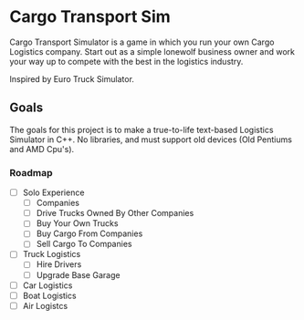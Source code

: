 # Cargo Transport Sim
Cargo Transport Simulator is a game in which you run your own Cargo Logistics company. Start out as a simple lonewolf business owner and work your way up to compete with the best in the logistics industry.

Inspired by Euro Truck Simulator.

## Goals
The goals for this project is to make a true-to-life text-based Logistics Simulator in C++. No libraries, and must support old devices (Old Pentiums and AMD Cpu's).

### Roadmap
- [ ] Solo Experience
  - [ ] Companies
  - [ ] Drive Trucks Owned By Other Companies
  - [ ] Buy Your Own Trucks
  - [ ] Buy Cargo From Companies
  - [ ] Sell Cargo To Companies
- [ ] Truck Logistics
  - [ ] Hire Drivers
  - [ ] Upgrade Base Garage
- [ ] Car Logistics
- [ ] Boat Logistics
- [ ] Air Logistcs

